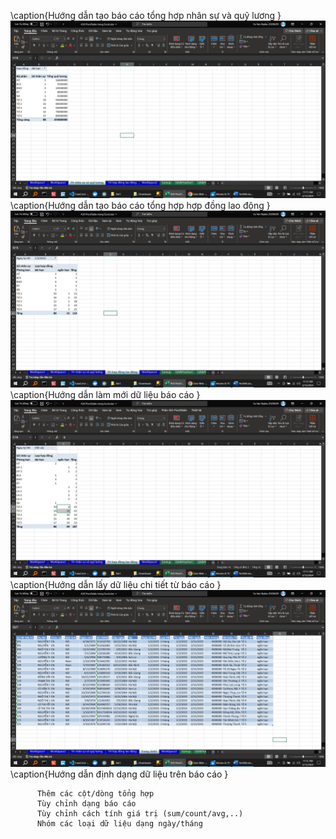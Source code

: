 <!--@ \subsection{Bai 1} -->

\caption{Hướng dẫn tạo báo cáo tổng hợp nhân sự và quỹ lương }
![alt text](Bai1/HuongDan/0.png)
\caption{Hướng dẫn tạo báo cáo tổng hợp hợp đồng lao động }
![alt text](Bai1/HuongDan/1.png)
\caption{Hướng dẫn làm mới dữ liệu báo cáo }
![alt text](Bai1/HuongDan/2.png)
\caption{Hướng dẫn lấy dữ liệu chi tiết từ báo cáo  }
![alt text](Bai1/HuongDan/3.png)
\caption{Hướng dẫn  định dạng dữ liệu trên   báo cáo  }

<!-- 5		Thêm các cột/dòng tổng hợp -->
<!-- 6		Tùy chỉnh báo cáo dạng cổ điển -->
<!-- 7		Tùy chỉnh công thức tính (count, sum,….) -->
<!-- 8		Nhóm các loại dữ liệu (dạng ngày tháng, dạng, số) -->
<!-- II	Nâng cao và thực tiễn	 -->
<!-- 9		Tiền xử lý dữ liệu -->
<!-- 10		Bổ sung các cột dữ liệu để làm báo cáo tổng hợp -->
<!-- 11		Các tầng dữ liệu -->

<!-- #23 Pivot table trong Excel -->

          Thêm các cột/dòng tổng hợp
          Tùy chỉnh dạng báo cáo
          Tùy chỉnh cách tính giá trị (sum/count/avg,..)
          Nhóm các loại dữ liệu dạng ngày/tháng

<!--@ \subsection{Bai 2} -->

<!--@ \subsection{Bai 3} -->

